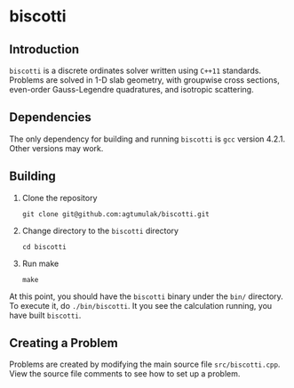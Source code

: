 # biscotti

## Introduction
`biscotti` is a discrete ordinates solver written using `C++11` standards. Problems are solved in 1-D slab geometry, with groupwise cross sections, even-order Gauss-Legendre quadratures, and isotropic scattering.

## Dependencies
The only dependency for building and running `biscotti` is `gcc` version 4.2.1. Other versions may work. 

## Building
1. Clone the repository

    `git clone git@github.com:agtumulak/biscotti.git`

2. Change directory to the `biscotti` directory

    `cd biscotti`

3. Run make

    `make`

At this point, you should have the `biscotti` binary under the `bin/` directory. To execute it, do `./bin/biscotti`. It you see the calculation running, you have built `biscotti`.

## Creating a Problem

Problems are created by modifying the main source file `src/biscotti.cpp`. View the source file comments to see how to set up a problem.
